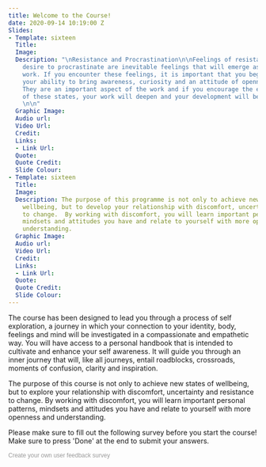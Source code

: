 ```yaml
---
title: Welcome to the Course!
date: 2020-09-14 10:19:00 Z
Slides:
- Template: sixteen
  Title: 
  Image: 
  Description: "\nResistance and Procrastination\n\nFeelings of resistance and the
    desire to procrastinate are inevitable feelings that will emerge as part of this
    work. If you encounter these feelings, it is important that you begin to develop
    your ability to bring awareness, curiosity and an attitude of openness to them.
    They are an important aspect of the work and if you encourage the exploration
    of these states, your work will deepen and your development will be enhanced.
    \n\n"
  Graphic Image: 
  Audio url: 
  Video Url: 
  Credit: 
  Links:
  - Link Url: 
  Quote: 
  Quote Credit: 
  Slide Colour: 
- Template: sixteen
  Title: 
  Image: 
  Description: The purpose of this programme is not only to achieve new states of
    wellbeing, but to develop your relationship with discomfort, uncertainty and resistance
    to change.  By working with discomfort, you will learn important personal patterns,
    mindsets and attitudes you have and relate to yourself with more openness and
    understanding.
  Graphic Image: 
  Audio url: 
  Video Url: 
  Credit: 
  Links:
  - Link Url: 
  Quote: 
  Quote Credit: 
  Slide Colour: 
---
```


The course has been designed to lead you through a process of self exploration, a journey in which your connection to your identity, body, feelings and mind will be investigated in a compassionate and empathetic way. You will have access to a personal handbook that is intended to cultivate and enhance your self awareness. It will guide you through an inner journey that will, like all journeys, entail roadblocks, crossroads, moments of confusion, clarity and inspiration.

The purpose of this course is not only to achieve new states of wellbeing, but to explore your relationship with discomfort, uncertainty and resistance to change.  By working with discomfort, you will learn important personal patterns, mindsets and attitudes you have and relate to yourself with more openness and understanding.

Please make sure to fill out the following survey before you start the course! Make sure to press 'Done' at the end to submit your answers.

<script>(function(t,e,s,n){var o,a,c;t.SMCX=t.SMCX||[],e.getElementById(n)||(o=e.getElementsByTagName(s),a=o[o.length-1],c=e.createElement(s),c.type="text/javascript",c.async=!0,c.id=n,c.src="https://widget.surveymonkey.com/collect/website/js/tRaiETqnLgj758hTBazgd9drLJnboGjIT22BjcFIstuz24wo7MFVA18l2Xcsxgha.js",a.parentNode.insertBefore(c,a))})(window,document,"script","smcx-sdk");</script><a style="font: 12px Helvetica, sans-serif; color: #999; text-decoration: none;" href=www.surveymonkey.com> Create your own user feedback survey </a>